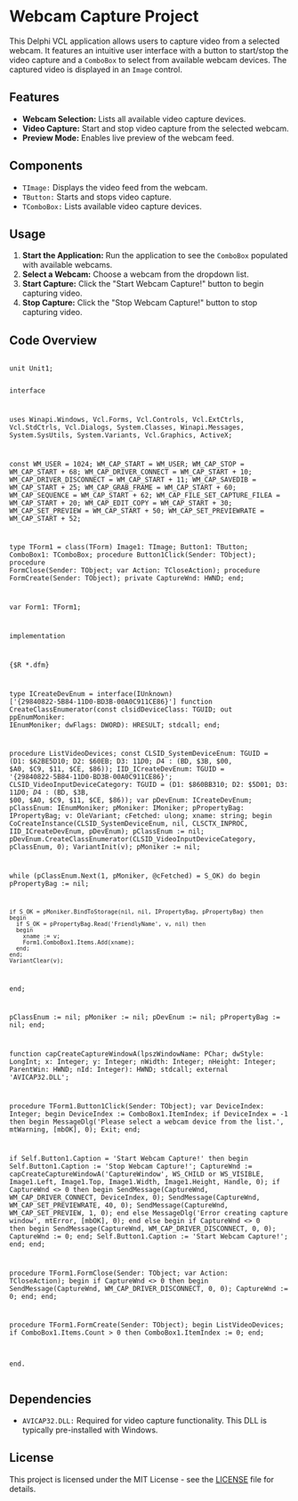<h1>Webcam Capture Project</h1>

<p>This Delphi VCL application allows users to capture video from a selected webcam. It features an intuitive user interface with a button to start/stop the video capture and a <code>ComboBox</code> to select from available webcam devices. The captured video is displayed in an <code>Image</code> control.</p>

<h2>Features</h2>
<ul>
  <li><strong>Webcam Selection:</strong> Lists all available video capture devices.</li>
  <li><strong>Video Capture:</strong> Start and stop video capture from the selected webcam.</li>
  <li><strong>Preview Mode:</strong> Enables live preview of the webcam feed.</li>
</ul>

<h2>Components</h2>
<ul>
  <li><code>TImage:</code> Displays the video feed from the webcam.</li>
  <li><code>TButton:</code> Starts and stops video capture.</li>
  <li><code>TComboBox:</code> Lists available video capture devices.</li>
</ul>

<h2>Usage</h2>
<ol>
  <li><strong>Start the Application:</strong> Run the application to see the <code>ComboBox</code> populated with available webcams.</li>
  <li><strong>Select a Webcam:</strong> Choose a webcam from the dropdown list.</li>
  <li><strong>Start Capture:</strong> Click the "Start Webcam Capture!" button to begin capturing video.</li>
  <li><strong>Stop Capture:</strong> Click the "Stop Webcam Capture!" button to stop capturing video.</li>
</ol>

<h2>Code Overview</h2>
<pre>
<code>
unit Unit1;

interface

uses
  Winapi.Windows, Vcl.Forms, Vcl.Controls, Vcl.ExtCtrls, Vcl.StdCtrls, Vcl.Dialogs,
  System.Classes, Winapi.Messages, System.SysUtils, System.Variants, Vcl.Graphics, ActiveX;

const
  WM_USER = 1024;
  WM_CAP_START = WM_USER;
  WM_CAP_STOP = WM_CAP_START + 68;
  WM_CAP_DRIVER_CONNECT = WM_CAP_START + 10;
  WM_CAP_DRIVER_DISCONNECT = WM_CAP_START + 11;
  WM_CAP_SAVEDIB = WM_CAP_START + 25;
  WM_CAP_GRAB_FRAME = WM_CAP_START + 60;
  WM_CAP_SEQUENCE = WM_CAP_START + 62;
  WM_CAP_FILE_SET_CAPTURE_FILEA = WM_CAP_START + 20;
  WM_CAP_EDIT_COPY = WM_CAP_START + 30;
  WM_CAP_SET_PREVIEW = WM_CAP_START + 50;
  WM_CAP_SET_PREVIEWRATE = WM_CAP_START + 52;

type
  TForm1 = class(TForm)
    Image1: TImage;
    Button1: TButton;
    ComboBox1: TComboBox;
    procedure Button1Click(Sender: TObject);
    procedure FormClose(Sender: TObject; var Action: TCloseAction);
    procedure FormCreate(Sender: TObject);
  private
    CaptureWnd: HWND;
  end;

var
  Form1: TForm1;

implementation

{$R *.dfm}

type
  ICreateDevEnum = interface(IUnknown)
    ['{29840822-5B84-11D0-BD3B-00A0C911CE86}']
    function CreateClassEnumerator(const clsidDeviceClass: TGUID;
      out ppEnumMoniker: IEnumMoniker; dwFlags: DWORD): HRESULT; stdcall;
  end;

procedure ListVideoDevices;
const
  CLSID_SystemDeviceEnum: TGUID = (D1: $62BE5D10; D2: $60EB; D3: $11D0; D4: ($BD, $3B, $00, $A0, $C9, $11, $CE, $86));
  IID_ICreateDevEnum: TGUID = '{29840822-5B84-11D0-BD3B-00A0C911CE86}';
  CLSID_VideoInputDeviceCategory: TGUID = (D1: $860BB310; D2: $5D01; D3: $11D0; D4: ($BD, $3B, $00, $A0, $C9, $11, $CE, $86));
var
  pDevEnum: ICreateDevEnum;
  pClassEnum: IEnumMoniker;
  pMoniker: IMoniker;
  pPropertyBag: IPropertyBag;
  v: OleVariant;
  cFetched: ulong;
  xname: string;
begin
  CoCreateInstance(CLSID_SystemDeviceEnum, nil, CLSCTX_INPROC, IID_ICreateDevEnum, pDevEnum);
  pClassEnum := nil;
  pDevEnum.CreateClassEnumerator(CLSID_VideoInputDeviceCategory, pClassEnum, 0);
  VariantInit(v);
  pMoniker := nil;

  while (pClassEnum.Next(1, pMoniker, @cFetched) = S_OK) do
  begin
    pPropertyBag := nil;

    if S_OK = pMoniker.BindToStorage(nil, nil, IPropertyBag, pPropertyBag) then
    begin
      if S_OK = pPropertyBag.Read('FriendlyName', v, nil) then
      begin
        xname := v;
        Form1.ComboBox1.Items.Add(xname);
      end;
    end;
    VariantClear(v);
  end;

  pClassEnum := nil;
  pMoniker := nil;
  pDevEnum := nil;
  pPropertyBag := nil;
end;

function capCreateCaptureWindowA(lpszWindowName: PChar; dwStyle: LongInt;
  x: Integer; y: Integer; nWidth: Integer; nHeight: Integer; ParentWin: HWND;
  nId: Integer): HWND; stdcall; external 'AVICAP32.DLL';

procedure TForm1.Button1Click(Sender: TObject);
var
  DeviceIndex: Integer;
begin
  DeviceIndex := ComboBox1.ItemIndex;
  if DeviceIndex = -1 then
  begin
    MessageDlg('Please select a webcam device from the list.', mtWarning, [mbOK], 0);
    Exit;
  end;

  if Self.Button1.Caption = 'Start Webcam Capture!' then
  begin
    Self.Button1.Caption := 'Stop Webcam Capture!';
    CaptureWnd := capCreateCaptureWindowA('CaptureWindow', WS_CHILD or WS_VISIBLE, Image1.Left, Image1.Top, Image1.Width, Image1.Height, Handle, 0);
    if CaptureWnd <> 0 then
    begin
      SendMessage(CaptureWnd, WM_CAP_DRIVER_CONNECT, DeviceIndex, 0);
      SendMessage(CaptureWnd, WM_CAP_SET_PREVIEWRATE, 40, 0);
      SendMessage(CaptureWnd, WM_CAP_SET_PREVIEW, 1, 0);
    end
    else
      MessageDlg('Error creating capture window', mtError, [mbOK], 0);
  end
  else
  begin
    if CaptureWnd <> 0 then
    begin
      SendMessage(CaptureWnd, WM_CAP_DRIVER_DISCONNECT, 0, 0);
      CaptureWnd := 0;
    end;
    Self.Button1.Caption := 'Start Webcam Capture!';
  end;
end;

procedure TForm1.FormClose(Sender: TObject; var Action: TCloseAction);
begin
  if CaptureWnd <> 0 then
  begin
    SendMessage(CaptureWnd, WM_CAP_DRIVER_DISCONNECT, 0, 0);
    CaptureWnd := 0;
  end;
end;

procedure TForm1.FormCreate(Sender: TObject);
begin
  ListVideoDevices;
  if ComboBox1.Items.Count > 0 then ComboBox1.ItemIndex := 0;
end;

end.
</code>
</pre>

<h2>Dependencies</h2>
<ul>
  <li><code>AVICAP32.DLL:</code> Required for video capture functionality. This DLL is typically pre-installed with Windows.</li>
</ul>

<h2>License</h2>
<p>This project is licensed under the MIT License - see the <a href="LICENSE">LICENSE</a> file for details.</p>
